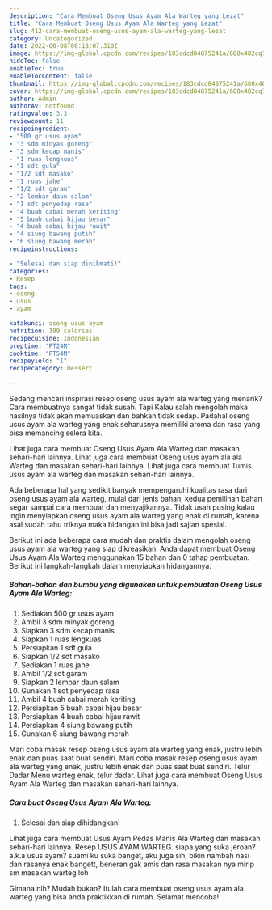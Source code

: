 ```yaml
---
description: "Cara Membuat Oseng Usus Ayam Ala Warteg yang Lezat"
title: "Cara Membuat Oseng Usus Ayam Ala Warteg yang Lezat"
slug: 412-cara-membuat-oseng-usus-ayam-ala-warteg-yang-lezat
category: Uncategorized
date: 2022-06-08T08:18:07.310Z
image: https://img-global.cpcdn.com/recipes/183cdcd84875241a/680x482cq70/oseng-usus-ayam-ala-warteg-foto-resep-utama.jpg
hideToc: false
enableToc: true
enableTocContent: false
thumbnail: https://img-global.cpcdn.com/recipes/183cdcd84875241a/680x482cq70/oseng-usus-ayam-ala-warteg-foto-resep-utama.jpg
cover: https://img-global.cpcdn.com/recipes/183cdcd84875241a/680x482cq70/oseng-usus-ayam-ala-warteg-foto-resep-utama.jpg
author: Admin
authorAv: notfound
ratingvalue: 3.3
reviewcount: 11
recipeingredient:
- "500 gr usus ayam"
- "3 sdm minyak goreng"
- "3 sdm kecap manis"
- "1 ruas lengkuas"
- "1 sdt gula"
- "1/2 sdt masako"
- "1 ruas jahe"
- "1/2 sdt garam"
- "2 lembar daun salam"
- "1 sdt penyedap rasa"
- "4 buah cabai merah keriting"
- "5 buah cabai hijau besar"
- "4 buah cabai hijau rawit"
- "4 siung bawang putih"
- "6 siung bawang merah"
recipeinstructions:

- "Selesai dan siap dinikmati!"
categories:
- Resep
tags:
- oseng
- usus
- ayam

katakunci: oseng usus ayam 
nutrition: 199 calories
recipecuisine: Indonesian
preptime: "PT24M"
cooktime: "PT54M"
recipeyield: "1"
recipecategory: Dessert

---
```



Sedang mencari inspirasi resep oseng usus ayam ala warteg yang menarik? Cara membuatnya sangat tidak susah. Tapi Kalau salah mengolah maka hasilnya tidak akan memuaskan dan bahkan tidak sedap. Padahal oseng usus ayam ala warteg yang enak seharusnya memiliki aroma dan rasa yang bisa memancing selera kita.


Lihat juga cara membuat Oseng Usus Ayam Ala Warteg dan masakan sehari-hari lainnya. Lihat juga cara membuat Oseng usus ayam ala ala Warteg dan masakan sehari-hari lainnya. Lihat juga cara membuat Tumis usus ayam ala warteg dan masakan sehari-hari lainnya.

Ada beberapa hal yang sedikit banyak mempengaruhi kualitas rasa dari oseng usus ayam ala warteg, mulai dari jenis bahan, kedua pemilihan bahan segar sampai cara membuat dan menyajikannya. Tidak usah pusing kalau ingin menyiapkan oseng usus ayam ala warteg yang enak di rumah, karena asal sudah tahu triknya maka hidangan ini bisa jadi sajian spesial.


Berikut ini ada beberapa cara mudah dan praktis dalam mengolah oseng usus ayam ala warteg yang siap dikreasikan. Anda dapat membuat Oseng Usus Ayam Ala Warteg menggunakan 15 bahan dan 0 tahap pembuatan. Berikut ini langkah-langkah dalam menyiapkan hidangannya.

<!--inarticleads1-->

##### Bahan-bahan dan bumbu yang digunakan untuk pembuatan Oseng Usus Ayam Ala Warteg:

1. Sediakan 500 gr usus ayam
1. Ambil 3 sdm minyak goreng
1. Siapkan 3 sdm kecap manis
1. Siapkan 1 ruas lengkuas
1. Persiapkan 1 sdt gula
1. Siapkan 1/2 sdt masako
1. Sediakan 1 ruas jahe
1. Ambil 1/2 sdt garam
1. Siapkan 2 lembar daun salam
1. Gunakan 1 sdt penyedap rasa
1. Ambil 4 buah cabai merah keriting
1. Persiapkan 5 buah cabai hijau besar
1. Persiapkan 4 buah cabai hijau rawit
1. Persiapkan 4 siung bawang putih
1. Gunakan 6 siung bawang merah


Mari coba masak resep oseng usus ayam ala warteg yang enak, justru lebih enak dan puas saat buat sendiri. Mari coba masak resep oseng usus ayam ala warteg yang enak, justru lebih enak dan puas saat buat sendiri. Telur Dadar Menu warteg enak, telur dadar. Lihat juga cara membuat Oseng Usus Ayam Ala Warteg dan masakan sehari-hari lainnya. 

<!--inarticleads2-->

##### Cara buat Oseng Usus Ayam Ala Warteg:


1. Selesai dan siap dihidangkan!

Lihat juga cara membuat Usus Ayam Pedas Manis Ala Warteg dan masakan sehari-hari lainnya. Resep USUS AYAM WARTEG. siapa yang suka jeroan? a.k.a usus ayam? suami ku suka banget, aku juga sih, bikin nambah nasi dan rasanya enak bangett, beneran gak amis dan rasa masakan nya mirip sm masakan warteg loh 

Gimana nih? Mudah bukan? Itulah cara membuat oseng usus ayam ala warteg yang bisa anda praktikkan di rumah. Selamat mencoba!
